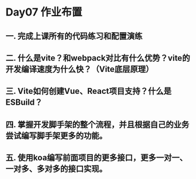 # Day07 作业布置

## 一. 完成上课所有的代码练习和配置演练









## 二. 什么是vite？和webpack对比有什么优势？vite的开发编译速度为什么快？（Vite底层原理）









## 三. Vite如何创建Vue、React项目支持？什么是ESBuild？









## 四. 掌握开发脚手架的整个流程，并且根据自己的业务尝试编写脚手架更多的功能。









## 五. 使用koa编写前面项目的更多接口，更多一对一、一对多、多对多的接口实现。













































































